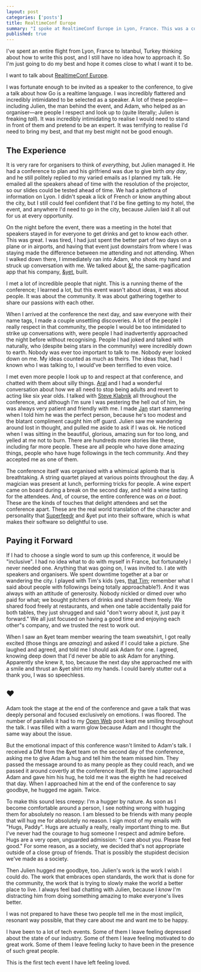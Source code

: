 ```yaml
---
layout: post
categories: ['posts']
title: RealtimeConf Europe
summary: "I spoke at RealtimeConf Europe in Lyon, France. This was a conference and an experience with no equal."
published: true
---
```


I&apos;ve spent an entire flight from Lyon, France to Istanbul, Turkey thinking about how to write this post, and I still have no idea how to approach it. So I&apos;m just going to do my best and hope it comes close to what I want it to be.

I want to talk about [RealtimeConf Europe](http://www.realtimeconf.eu).

I was fortunate enough to be invited as a speaker to the conference, to give a talk about how Go is a realtime language. I was incredibly flattered and incredibly intimidated to be selected as a speaker. A lot of these people&mdash;including Julien, the man behind the event, and Adam, who helped as an organiser&mdash;are people I respect and look up to (quite literally; Julien is freaking _tall_). It was incredibly intimidating to realise I would need to stand in front of them and pretend to be an expert. It was terrifying to realise I'd need to bring my best, and that my best might not be good enough.

## The Experience

It is very rare for organisers to think of _everything_, but Julien managed it. He had a conference to plan and his girlfriend was due to give birth _any day_, and he still politely replied to my varied emails as I planned my talk. He emailed all the speakers ahead of time with the resolution of the projector, so our slides could be tested ahead of time. We had a plethora of information on Lyon. I didn&apos;t speak a lick of French or know anything about the city, but I still could feel confident that I&apos;d be fine getting to my hotel, the event, and anywhere I&apos;d need to go in the city, because Julien laid it all out for us at every opportunity.

On the night before the event, there was a meeting in the hotel that speakers stayed in for everyone to get drinks and get to know each other. This was great. I was tired, I had just spent the better part of two days on a plane or in airports, and having that event just downstairs from where I was staying made the difference between me attending and not attending. When I walked down there, I immediately ran into Adam, who shook my hand and struck up conversation with me. We talked about [&amp;!](http://andbang.com), the same-pagification app that his company, [&amp;yet](http://andyet.com), built.

I met a lot of incredible people that night. This is a running theme of the conference; I learned a lot, but this event wasn&apos;t about ideas, it was about people. It was about the community. It was about gathering together to share our passions with each other.

When I arrived at the conference the next day, and saw everyone with their name tags, I made a couple unsettling discoveries. A lot of the people I really respect in that community, the people I would be too intimidated to strike up conversations with, were people I had inadvertently approached the night before without recognising. People I had joked and talked with naturally, who (despite being stars in the community) were incredibly down to earth. Nobody was ever too important to talk to me. Nobody ever looked down on me. My ideas counted as much as theirs. The ideas that, had I known who I was talking to, I would&apos;ve been terrified to even voice.

I met even more people I look up to and respect at that conference, and chatted with them about silly things. [Aral](https://twitter.com/aral) and I had a wonderful conversation about how we all need to stop being adults and revert to acting like six year olds. I talked with [Steve Klabnik](https://twitter.com/steveklabnik) all throughout the conference, and although I&apos;m sure I was pestering the hell out of him, he was always very patient and friendly with me. I made [Jan](https://twitter.com/janl) start stammering when I told him he was the perfect person, because he&apos;s too modest and the blatant compliment caught him off guard. Julien saw me wandering around lost in thought, and pulled me aside to ask if I was ok. He noticed when I was sitting in the beautiful, glorious, amazing sun for too long, and yelled at me not to burn. There are hundreds more stories like these, including far more people. These are all people who have done amazing things, people who have huge followings in the tech community. And they accepted me as one of them.

The conference itself was organised with a whimsical aplomb that is breathtaking. A string quartet played at various points throughout the day. A magician was present at lunch, performing tricks for people. A wine expert came on board during a break on the second day, and held a wine tasting for the attendees. And, of course, the entire conference was _on a boat_. These are the kinds of touches that delight attendees and set the conference apart. These are the real world translation of the character and personality that [Superfeedr](http://superfeedr.com) and &amp;yet put into their software, which is what makes their software so delightful to use.

## Paying it Forward

If I had to choose a single word to sum up this conference, it would be &quot;inclusive&quot;. I had no idea what to do with myself in France, but fortunately I never needed one. Anything that was going on, I was invited to. I ate with speakers and organisers. We spent downtime together at a bar or wandering the city. I played with Tim&apos;s kids (yes, [that Tim](https://twitter.com/creationix); remember what I said about people with followings being totally approachable?). And it was always with an attitude of generosity. Nobody nickled or dimed over who paid for what; we bought pitchers of drinks and shared them freely. We shared food freely at restaurants, and when one table accidentally paid for both tables, they just shrugged and said &quot;don&apos;t worry about it, just pay it forward.&quot; We all just focused on having a good time and enjoying each other&quot;s company, and we trusted the rest to work out.

When I saw an &amp;yet team member wearing the team sweatshirt, I got really excited (those things are _amazing_) and asked if I could take a picture. She laughed and agreed, and told me I should ask Adam for one. I agreed, knowing deep down that I&apos;d never be able to ask Adam for anything. Apparently she knew it, too, because the next day she approached me with a smile and thrust an &amp;yet shirt into my hands. I could barely stutter out a thank you, I was so speechless.

## &hearts;

Adam took the stage at the end of the conference and gave a talk that was deeply personal and focused exclusively on emotions. I was floored. The number of parallels it had to my [Open Web](/posts/open-web) post kept me smiling throughout the talk. I was filled with a warm glow because Adam and I thought the same way about the issue.

But the emotional impact of this conference wasn&apos;t limited to Adam&apos;s talk. I received a DM from the &amp;yet team on the second day of the conference, asking me to give Adam a hug and tell him the team missed him. They passed the message around to as many people as they could reach, and we passed it around covertly at the conference itself. By the time I approached Adam and gave him his hug, he told me it was the eighth he had received that day. When I approached him at the end of the conference to say goodbye, he hugged me again. Twice.

To make this sound less creepy: I&apos;m a hugger by nature. As soon as I become comfortable around a person, I see nothing wrong with hugging them for absolutely no reason. I am blessed to be friends with many people that will hug me for absolutely no reason. I sign most of my emails with &quot;Hugs, Paddy&quot;. Hugs are actually a really, really important thing to me. But I&apos;ve never had the courage to hug someone I respect and admire before. Hugs are a very open, unguarded admission: &quot;I care about you. Please feel good.&quot; For some reason, as a society, we decided that&apos;s not appropriate outside of a close group of friends. That is possibly the stupidest decision we&apos;ve made as a society.

Then Julien hugged me goodbye, too. Julien&apos;s work is the work I wish I could do. The work that embraces open standards, the work that is done for the community, the work that is trying to slowly make the world a better place to live. I always feel bad chatting with Julien, because I _know_ I&apos;m distracting him from doing something amazing to make everyone&apos;s lives better.

I was not prepared to have these two people tell me in the most implicit, resonant way possible, that they care about me and want me to be happy.

I have been to a lot of tech events. Some of them I leave feeling depressed about the state of our industry. Some of them I leave feeling motivated to do great work. Some of them I leave feeling lucky to have been in the presence of such great people.

This is the first tech event I have left feeling loved.